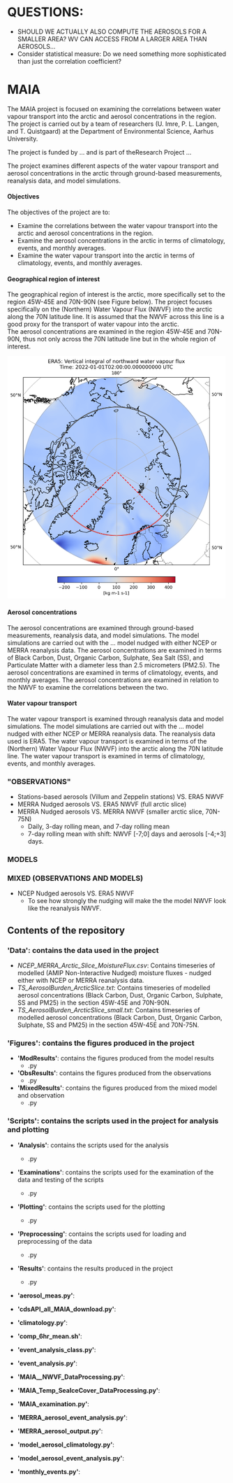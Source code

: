 
# QUESTIONS:
- SHOULD WE ACTUALLY ALSO COMPUTE THE AEROSOLS FOR A SMALLER AREA? WV CAN ACCESS FROM A LARGER AREA THAN AEROSOLS... 
- Consider statistical measure: Do we need something more sophisticated than just the correlation coefficient?


# MAIA

The MAIA project is focused on examining the correlations between water vapour transport into the arctic and aerosol concentrations in the region. The project is carried out by a team of researchers (U. Imre, P. L. Langen, and T. Quistgaard) at the Department of Environmental Science, Aarhus University.

The project is funded by ... and is part of theResearch Project ...

The project examines different aspects of the water vapour transport and aerosol concentrations in the arctic through ground-based measurements, reanalysis data, and model simulations.

#### Objectives
The objectives of the project are to:
- Examine the correlations between the water vapour transport into the arctic and aerosol concentrations in the region.
- Examine the aerosol concentrations in the arctic in terms of climatology, events, and monthly averages.
- Examine the water vapour transport into the arctic in terms of climatology, events, and monthly averages.

#### Geographical region of interest
The geographical region of interest is the arctic, more specifically set to the region 45W-45E and 70N-90N (see Figure below).
The project focuses specifically on the (Northern) Water Vapour Flux (NWVF) into the arctic along the 70N latitude line. It is assumed that the NWVF across this line is a good proxy for the transport of water vapour into the arctic.  
The aerosol concentrations are examined in the region 45W-45E and 70N-90N, thus not only across the 70N latitude line but in the whole region of interest. 

<img src="Figures/MAIA_NWVF_single_timestep.png" alt="alt text" width="500">

#### Aerosol concentrations
The aerosol concentrations are examined through ground-based measurements, reanalysis data, and model simulations. The model simulations are carried out with the ... model nudged with either NCEP or MERRA reanalysis data. The aerosol concentrations are examined in terms of Black Carbon, Dust, Organic Carbon, Sulphate, Sea Salt (SS), and Particulate Matter with a diameter less than 2.5 micrometers (PM2.5). The aerosol concentrations are examined in terms of climatology, events, and monthly averages. The aerosol concentrations are examined in relation to the NWVF to examine the correlations between the two.

#### Water vapour transport
The water vapour transport is examined through reanalysis data and model simulations. The model simulations are carried out with the ... model nudged with either NCEP or MERRA reanalysis data. The reanalysis data used is ERA5. The water vapour transport is examined in terms of the (Northern) Water Vapour Flux (NWVF) into the arctic along the 70N latitude line.
The water vapour transport is examined in terms of climatology, events, and monthly averages. 

### "OBSERVATIONS"
- Stations-based aerosols (Villum and Zeppelin stations) VS. ERA5 NWVF
- MERRA Nudged aerosols VS. ERA5 NWVF (full arctic slice)
- MERRA Nudged aerosols VS. MERRA NWVF (smaller arctic slice, 70N-75N)
    - Daily, 3-day rolling mean, and 7-day rolling mean
    - 7-day rolling mean with shift: NWVF [-7;0] days and aerosols [-4;+3] days.


### MODELS


### MIXED (OBSERVATIONS AND MODELS)
- NCEP Nudged aerosols VS. ERA5 NWVF
    - To see how strongly the nudging will make the the model NWVF look like the reanalysis NWVF.



## Contents of the repository

### 'Data\': contains the data used in the project
- *NCEP_MERRA_Arctic_Slice_MoistureFlux.csv*: Contains timeseries of modelled (AMIP Non-Interactive Nudged) moisture fluxes - nudged either with NCEP or MERRA reanalysis data.
- *TS_AerosolBurden_ArcticSlice.txt*: Contains timeseries of modelled aerosol concentrations (Black Carbon, Dust, Organic Carbon, Sulphate, SS and PM25) in the section 45W-45E and 70N-90N.
- *TS_AerosolBurden_ArcticSlice_small.txt*: Contains timeseries of modelled aerosol concentrations (Black Carbon, Dust, Organic Carbon, Sulphate, SS and PM25) in the section 45W-45E and 70N-75N. 

### 'Figures\': contains the figures produced in the project

- **'ModResults\'**: contains the figures produced from the model results
    - .py
- **'ObsResults\'**: contains the figures produced from the observations
    - .py
- **'MixedResults\'**: contains the figures produced from the mixed model and observation
    - .py

### **'Scripts\'**: contains the scripts used in the project for analysis and plotting

- **'Analysis\'**: contains the scripts used for the analysis
    - .py
- **'Examinations\'**: contains the scripts used for the examination of the data and testing of the scripts
    - .py
- **'Plotting\'**: contains the scripts used for the plotting
    - .py
- **'Preprocessing\'**: contains the scripts used for loading and preprocessing of the data
    - .py
- **'Results\'**: contains the results produced in the project
    - .py





- **'aerosol_meas.py'**:
- **'cdsAPI_all_MAIA_download.py'**:
- **'climatology.py'**:
- **'comp_6hr_mean.sh'**:
- **'event_analysis_class.py'**:
- **'event_analysis.py'**:
- **'MAIA__NWVF_DataProcessing.py'**:
- **'MAIA_Temp_SeaIceCover_DataProcessing.py'**:
- **'MAIA_examination.py'**:
- **'MERRA_aerosol_event_analysis.py'**:
- **'MERRA_aerosol_output.py'**:
- **'model_aerosol_climatology.py'**:
- **'model_aerosol_event_analysis.py'**:
- **'monthly_events.py'**: